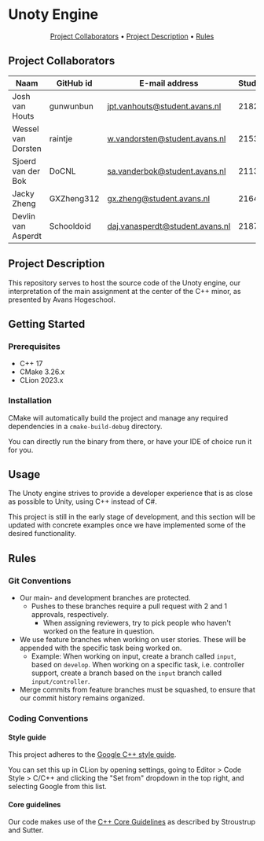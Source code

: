 # Unoty Engine

<div align="center">

[Project Collaborators](#project-collaborators) •
[Project Description](#project-description) •
[Rules](#rules) 

</div> 
  
## Project Collaborators
| **Naam**                  | **GitHub id**     | **E-mail address**              | **Studentennummer** |
|---------------------------|-------------------|---------------------------------|---------------------|
| Josh van Houts            | gunwunbun         | jpt.vanhouts@student.avans.nl   | 2182446             |
| Wessel van Dorsten        | raintje           | w.vandorsten@student.avans.nl   | 2153442             |
| Sjoerd van der Bok        | DoCNL             | sa.vanderbok@student.avans.nl   | 2113474             |
| Jacky Zheng               | GXZheng312        | gx.zheng@student.avans.nl       | 2164239             |
| Devlin van Asperdt        | Schooldoid        | daj.vanasperdt@student.avans.nl | 2187902             |
  
## Project Description
This repository serves to host the source code of the Unoty engine, our interpretation of the main assignment at
the center of the C++ minor, as presented by Avans Hogeschool.

## Getting Started

### Prerequisites
* C++ 17
* CMake 3.26.x
* CLion 2023.x

### Installation
CMake will automatically build the project and manage any required dependencies in a `cmake-build-debug` directory.

You can directly run the binary from there, or have your IDE of choice run it for you.

## Usage
The Unoty engine strives to provide a developer experience that is as close as possible to Unity, using C++ instead of C#.

This project is still in the early stage of development, and this section will be updated with concrete examples once we
have implemented some of the desired functionality.

## Rules

### Git Conventions
- Our main- and development branches are protected. 
    - Pushes to these branches require a pull request with 2 and 1 approvals, respectively.
      - When assigning reviewers, try to pick people who haven't worked on the feature in question.
- We use feature branches when working on user stories. These will be appended with the specific task being worked on.
  - Example: When working on input, create a branch called `input`, based on `develop`. When working on a specific task, i.e. controller support, create a branch based on the `input` branch called `input/controller`.
- Merge commits from feature branches must be squashed, to ensure that our commit history remains organized.

### Coding Conventions

#### Style guide
This project adheres to the [Google C++ style guide](https://google.github.io/styleguide/cppguide.html).

You can set this up in CLion by opening settings, going to Editor > Code Style > C/C++ and clicking the "Set from"
dropdown in the top right, and selecting Google from this list.

#### Core guidelines
Our code makes use of the [C++ Core Guidelines](https://isocpp.github.io/CppCoreGuidelines/CppCoreGuidelines) as
described by Stroustrup and Sutter.

